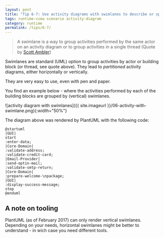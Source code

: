 ```yaml
---
layout: post
title: "Tip 6-7: Use activity diagrams with swimlanes to describe or specify runtime scenarios!"
tags: runtime-view scenario activity-diagram
category: runtime
permalink: /tips/6-7/
---
```



>A swimlane is a way to group activities performed by the same actor on an activity diagram or to group activities in a single thread (Quote by [Scott Ambler](http://www.agilemodeling.com/style/activityDiagram.htm))

Swimlanes are standard (UML) option to group activities by actor or building block (or thread, see quote above).
They lead to _partitioned_ activity diagrams, either horizontally or vertically.

They are very easy to use, even with pen and paper.

You find an example below - where the activities performed by each of the building blocks
are grouped by (vertical) swimlanes.

![activity diagram with swimlanes]({{ site.imageurl }}/06-activity-with-swimlane.png){:width="50%"}

The diagram above was rendered by PlantUML with the following code:

```PlantUML
@startuml
|GUI|
start
:enter-data;
|Core-Domain|
:validate-address;
:validate-credit-card;
|Email-Provider|
:send-optin-mail;
:validate-smtp-return;
|Core-Domain|
:prepare-welcome-\npackage;
|GUI|
:display-success-message;
stop
@enduml
```

## A note on tooling

PlantUML (as of February 2017) can only render vertical swimlanes.
  Depending on your needs, horizontal swimlanes might be better to understand - in wich case
  you need different tools.
